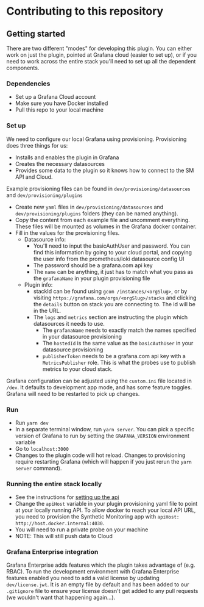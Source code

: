 # Contributing to this repository

## Getting started

There are two different "modes" for developing this plugin. You can either work on just the plugin, pointed at Grafana cloud (easier to set up), or if you need to work across the entire stack you'll need to set up all the dependent components.

### Dependencies

- Set up a Grafana Cloud account
- Make sure you have Docker installed
- Pull this repo to your local machine

### Set up

We need to configure our local Grafana using provisioning. Provisioning does three things for us:

- Installs and enables the plugin in Grafana
- Creates the necessary datasources
- Provides some data to the plugin so it knows how to connect to the SM API and Cloud.

Example provisioning files can be found in `dev/provisioning/datasources` and `dev/provisioning/plugins`

- Create new `yaml` files in `dev/provisioning/datasources` and `dev/provisioning/plugins` folders (they can be named anything).
- Copy the content from each example file and uncomment everything. These files will be mounted as volumes in the Grafana docker container.
- Fill in the values for the provisioning files.
  - Datasource info:
    - You'll need to input the basicAuthUser and password. You can find this information by going to your cloud portal, and copying the user info from the prometheus/loki datasource config UI
    - The password should be a grafana.com api key
    - The `name` can be anything, it just has to match what you pass as the `grafanaName` in your plugin provisioning file
  - Plugin info:
    - stackId can be found using `gcom /instances/<orgSlug>`, or by visiting `https://grafana.com/orgs/<orgSlug>/stacks` and clicking the `details` button on stack you are connecting to. The id will be in the URL.
    - The `logs` and `metrics` section are instructing the plugin which datasources it needs to use.
      - The `grafanaName` needs to exactly match the names specified in your datasource provisioning
      - The `hostedId` is the same value as the `basicAuthUser` in your datasource provisioning
      - `publisherToken` needs to be a grafana.com api key with a `MetricsPublisher` role. This is what the probes use to publish metrics to your cloud stack.

Grafana configuration can be adjusted using the `custom.ini` file located in `/dev`. It defaults to development app mode, and has some feature toggles. Grafana will need to be restarted to pick up changes.

### Run

- Run `yarn dev`
- In a separate terminal window, run `yarn server`. You can pick a specific version of Grafana to run by setting the `GRAFANA_VERSION` environment variable
- Go to `localhost:3000`
- Changes to the plugin code will hot reload. Changes to provisioning require restarting Grafana (which will happen if you just rerun the `yarn server` command).

### Running the entire stack locally

- See the instructions for [setting up the api](https://github.com/grafana/synthetic-monitoring-api/blob/main/DEVELOPMENT.md)
- Change the `apiHost` variable in your plugin provisioning yaml file to point at your locally running API. To allow docker to reach your local API URL, you need to provision the Synthetic Monitoring app with `apiHost: http://host.docker.internal:4030`.
- You will need to run a private probe on your machine
- NOTE: This will still push data to Cloud

### Grafana Enterprise integration

Grafana Enterprise adds features which the plugin takes advantage of (e.g. RBAC). To run the development environment with Grafana Enterprise features enabled you need to add a valid license by updating `dev/license.jwt`. It is an empty file by default and has been added to our `.gitignore` file to ensure your license doesn't get added to any pull requests (we wouldn't want that happening again...).
